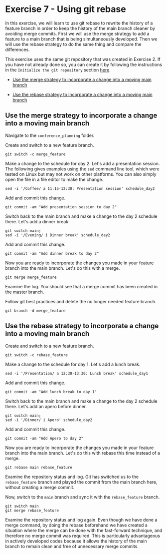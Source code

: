 # Exercise 7 - Using git rebase

In this exercise, we will learn to use git rebase to rewrite the history of a feature branch in order to keep the history of the main branch cleaner by avoiding merge commits. First we will use the merge strategy to add a feature to a main branch that is being simultaneously developed. Then we will use the rebase strategy to do the same thing and compare the differences.

This exercise uses the same git repository that was created in Exercise 2. If you have not already done so, you can create it by following the instructions in the `Initialize the git repository` section [here](./Exercise_2.md).
  
* [Use the merge strategy to incorporate a change into a moving main branch](#merge)

* [Use the rebase strategy to incorporate a change into a moving main branch](#rebase)

## Use the merge strategy to incorporate a change into a moving main branch <a name="merge"></a>

Navigate to the `conference_planning` folder.

Create and switch to a new feature branch.

```plaintext
git switch -c merge_feature
```

Make a change to the schedule for day 2. Let's add a presentation session. The following gives examples using the `sed` command line tool, which were tested on Linux but may not work on other platforms. You can also simply open the file in a file editor to make the change. 

```plaintext
sed -i '/Coffee/ a 11:15-12:30: Presentation session' schedule_day2
```

Add and commit this change.

```plaintext
git commit -am "Add presentation session to day 2"
```

Switch back to the main branch and make a change to the day 2 schedule there. Let's add a dinner break.

```plaintext
git switch main;
sed -i '/Evening/ i Dinner break' schedule_day2
```

Add and commit this change. 

```plaintext
git commit -am "Add dinner break to day 2"
```
Now you are ready to incorporate the changes you made in your feature branch into the main branch. Let's do this with a merge. 

```plaintext
git merge merge_feature
```

Examine the log. You should see that a merge commit has been created in the master branch.  

Follow git best practices and delete the no longer needed feature branch.

```plaintext
git branch -d merge_feature
```

## Use the rebase strategy to incorporate a change into a moving main branch <a name="rebase"></a>

Create and switch to a new feature branch.

```plaintext
git switch -c rebase_feature
```

Make a change to the schedule for day 1. Let's add a lunch break.

```plaintext
sed -i '/Presentation/ a 12:30-13:30: Lunch break' schedule_day1
```

Add and commit this change.

```plaintext
git commit -am "Add lunch break to day 1"
```

Switch back to the main branch and make a change to the day 2 schedule there. Let's add an apero before dinner.

```plaintext
git switch main;
sed -i '/Dinner/ i Apero' schedule_day2
```

Add and commit this change.

```plaintext
git commit -am "Add Apero to day 2"
```

Now you are ready to incorporate the changes you made in your feature branch into the main branch. Let's do this with rebase this time instead of a merge. 

```plaintext
git rebase main rebase_feature
```

Examine the repository status and log. Git has switched us to the `rebase_feature` branch and played the commit from the main branch here, without creating a merge commit.

Now, switch to the `main` branch and sync it with the `rebase_feature` branch.

```plaintext
git switch main
git merge rebase_feature
```

Examine the repository status and log again. Even though we have done a merge command, by doing the rebase beforehand we have created a situation where the merge can be done with the fast-forward technique, and therefore no merge commit was required. This is particularly advantageous in actively developed codes because it allows the history of the main branch to remain clean and free of unnecessary merge commits.  
